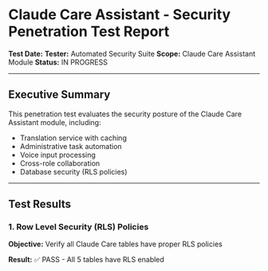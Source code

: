 # Claude Care Assistant - Security Penetration Test Report

**Test Date:**
**Tester:** Automated Security Suite
**Scope:** Claude Care Assistant Module
**Status:** IN PROGRESS

---

## Executive Summary

This penetration test evaluates the security posture of the Claude Care Assistant module, including:
- Translation service with caching
- Administrative task automation
- Voice input processing
- Cross-role collaboration
- Database security (RLS policies)

---

## Test Results

### 1. Row Level Security (RLS) Policies

**Objective:** Verify all Claude Care tables have proper RLS policies

**Result:** ✅ PASS - All 5 tables have RLS enabled

